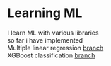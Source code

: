 # Learning ML
I learn ML with various libraries  
so far i have implemented  
Multiple linear regression [branch](https://github.com/ajdjyt/learning-ml/tree/linear)  
XGBoost classification [branch](https://github.com/ajdjyt/learning-ml/tree/XGBoost)  